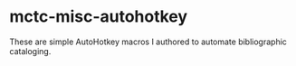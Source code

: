 # mctc-misc-autohotkey

These are simple AutoHotkey macros I authored to automate bibliographic cataloging. 
